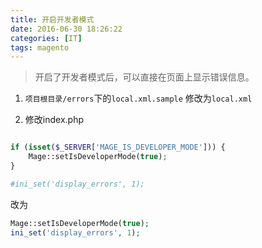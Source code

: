 ```yaml
---
title: 开启开发者模式
date: 2016-06-30 18:26:22
categories: [IT]
tags: magento
---
```


> 开启了开发者模式后，可以直接在页面上显示错误信息。

1. `项目根目录/errors`下的`local.xml.sample` 修改为`local.xml`

2. 修改index.php

``` php

if (isset($_SERVER['MAGE_IS_DEVELOPER_MODE'])) {
    Mage::setIsDeveloperMode(true);
}

#ini_set('display_errors', 1);
```

改为

``` php
Mage::setIsDeveloperMode(true);
ini_set('display_errors', 1);
```
